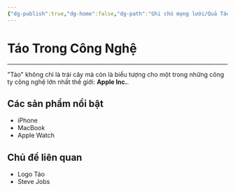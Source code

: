 ```yaml
---
{"dg-publish":true,"dg-home":false,"dg-path":"Ghi chú mạng lưới/Quả Táo/Táo Trong Công Nghệ.md","permalink":"/ghi-chu-mang-luoi/qua-tao/tao-trong-cong-nghe/","dgPassFrontmatter":true,"updated":"2025-01-12T15:21:36.242+07:00"}
---
```


# Táo Trong Công Nghệ
---

"Táo" không chỉ là trái cây mà còn là biểu tượng cho một trong những công ty công nghệ lớn nhất thế giới: **Apple Inc.**.

## Các sản phẩm nổi bật
- iPhone
- MacBook
- Apple Watch

## Chủ đề liên quan
- Logo Táo
- Steve Jobs